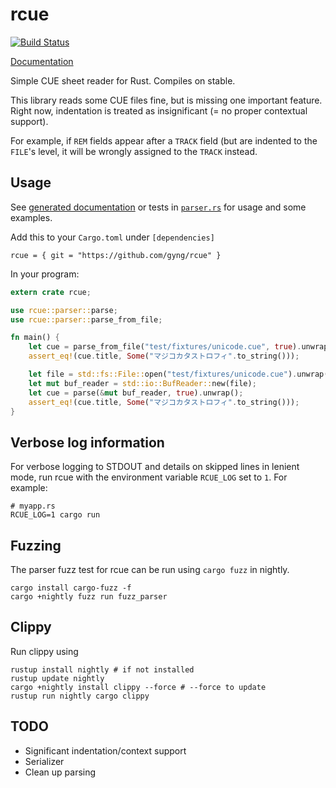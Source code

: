 # rcue

[![Build Status](https://travis-ci.org/gyng/rcue.svg?branch=master)](https://travis-ci.org/gyng/rcue)

[Documentation](https://gyng.github.io/rcue)

Simple CUE sheet reader for Rust. Compiles on stable.

This library reads some CUE files fine, but is missing one important feature. Right now, indentation is treated as insignificant (= no proper contextual support).

For example, if `REM` fields appear after a `TRACK` field (but are indented to the `FILE`'s level, it will be wrongly assigned to the `TRACK` instead.

## Usage

See [generated documentation](https://gyng.github.io/rcue) or tests in [`parser.rs`](src/parser.rs) for usage and some examples.

Add this to your `Cargo.toml` under `[dependencies]`

```
rcue = { git = "https://github.com/gyng/rcue" }
```

In your program:

```rust
extern crate rcue;

use rcue::parser::parse;
use rcue::parser::parse_from_file;

fn main() {
    let cue = parse_from_file("test/fixtures/unicode.cue", true).unwrap();
    assert_eq!(cue.title, Some("マジコカタストロフィ".to_string()));

    let file = std::fs::File::open("test/fixtures/unicode.cue").unwrap();
    let mut buf_reader = std::io::BufReader::new(file);
    let cue = parse(&mut buf_reader, true).unwrap();
    assert_eq!(cue.title, Some("マジコカタストロフィ".to_string()));
}
```

## Verbose log information
For verbose logging to STDOUT and details on skipped lines in lenient mode, run rcue with the environment variable `RCUE_LOG` set to `1`. For example:

```
# myapp.rs
RCUE_LOG=1 cargo run
```

## Fuzzing

The parser fuzz test for rcue can be run using `cargo fuzz` in nightly.

```
cargo install cargo-fuzz -f
cargo +nightly fuzz run fuzz_parser
```

## Clippy

Run clippy using

```
rustup install nightly # if not installed
rustup update nightly
cargo +nightly install clippy --force # --force to update
rustup run nightly cargo clippy
```

## TODO

* Significant indentation/context support
* Serializer
* Clean up parsing
